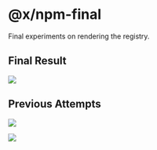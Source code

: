 # @x/npm-final

Final experiments on rendering the registry.

## Final Result

![](http://i.imgur.com/uqTq10b.gif)

## Previous Attempts

![](http://i.imgur.com/B2R7QWy.gif)

![](http://i.imgur.com/QLkyIwD.gif)
